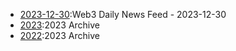 * [2023-12-30](./days/2023-12-30.md):Web3 Daily News Feed - 2023-12-30
* [2023](./2023.md):2023 Archive 
* [2022](./2022.md):2023 Archive 